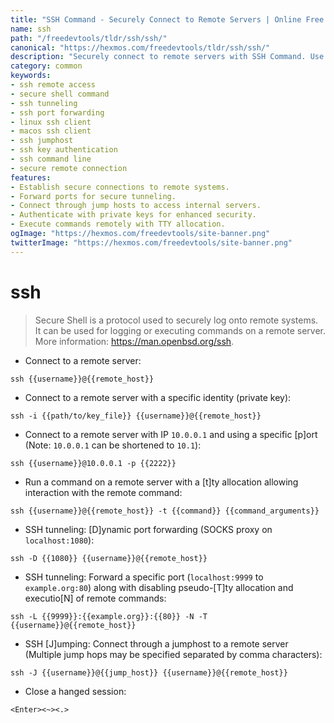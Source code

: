 ```yaml
---
title: "SSH Command - Securely Connect to Remote Servers | Online Free DevTools by Hexmos"
name: ssh
path: "/freedevtools/tldr/ssh/ssh/"
canonical: "https://hexmos.com/freedevtools/tldr/ssh/ssh/"
description: "Securely connect to remote servers with SSH Command. Use advanced options like port forwarding and jumping to manage connections. Free online tool, no registration required."
category: common
keywords:
- ssh remote access
- secure shell command
- ssh tunneling
- ssh port forwarding
- linux ssh client
- macos ssh client
- ssh jumphost
- ssh key authentication
- ssh command line
- secure remote connection
features:
- Establish secure connections to remote systems.
- Forward ports for secure tunneling.
- Connect through jump hosts to access internal servers.
- Authenticate with private keys for enhanced security.
- Execute commands remotely with TTY allocation.
ogImage: "https://hexmos.com/freedevtools/site-banner.png"
twitterImage: "https://hexmos.com/freedevtools/site-banner.png"
---
```


# ssh

> Secure Shell is a protocol used to securely log onto remote systems.
> It can be used for logging or executing commands on a remote server.
> More information: <https://man.openbsd.org/ssh>.

- Connect to a remote server:

`ssh {{username}}@{{remote_host}}`

- Connect to a remote server with a specific identity (private key):

`ssh -i {{path/to/key_file}} {{username}}@{{remote_host}}`

- Connect to a remote server with IP `10.0.0.1` and using a specific [p]ort (Note: `10.0.0.1` can be shortened to `10.1`):

`ssh {{username}}@10.0.0.1 -p {{2222}}`

- Run a command on a remote server with a [t]ty allocation allowing interaction with the remote command:

`ssh {{username}}@{{remote_host}} -t {{command}} {{command_arguments}}`

- SSH tunneling: [D]ynamic port forwarding (SOCKS proxy on `localhost:1080`):

`ssh -D {{1080}} {{username}}@{{remote_host}}`

- SSH tunneling: Forward a specific port (`localhost:9999` to `example.org:80`) along with disabling pseudo-[T]ty allocation and executio[N] of remote commands:

`ssh -L {{9999}}:{{example.org}}:{{80}} -N -T {{username}}@{{remote_host}}`

- SSH [J]umping: Connect through a jumphost to a remote server (Multiple jump hops may be specified separated by comma characters):

`ssh -J {{username}}@{{jump_host}} {{username}}@{{remote_host}}`

- Close a hanged session:

`<Enter><~><.>`
